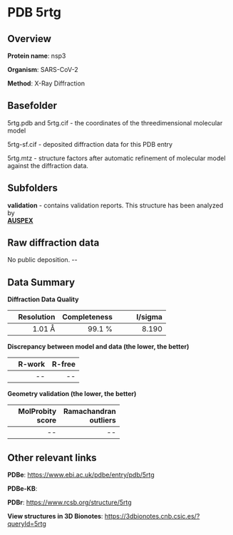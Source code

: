 # PDB 5rtg

## Overview

**Protein name**: nsp3

**Organism**: SARS-CoV-2

**Method**: X-Ray Diffraction



## Basefolder

5rtg.pdb and 5rtg.cif - the coordinates of the threedimensional molecular model

5rtg-sf.cif - deposited diffraction data for this PDB entry

5rtg.mtz - structure factors after automatic refinement of molecular model against the diffraction data.

## Subfolders





**validation** - contains validation reports. This structure has been analyzed by <br>[**AUSPEX**](https://github.com/thorn-lab/coronavirus_structural_task_force/tree/master/pdb/nsp3/SARS-CoV-2/5rtg/validation/auspex)     



## Raw diffraction data

No public deposition. --<br> 

## Data Summary
**Diffraction Data Quality**

|   | Resolution | Completeness| I/sigma |
|---|-------------:|----------------:|--------------:|
|   |1.01 Å|99.1  %|<img width=50/>8.190|

**Discrepancy between model and data (the lower, the better)**

|   | **R-work**| **R-free**   
|---|-------------:|----------------:|           
||--|--|

**Geometry validation (the lower, the better)**

|   |**MolProbity<br>score**| **Ramachandran<br>outliers** 
|---|-------------:|----------------:|
||--|--|

 

 



## Other relevant links 
**PDBe**:  https://www.ebi.ac.uk/pdbe/entry/pdb/5rtg

**PDBe-KB**:  
 
**PDBr**: https://www.rcsb.org/structure/5rtg 

**View structures in 3D Bionotes**: https://3dbionotes.cnb.csic.es/?queryId=5rtg

